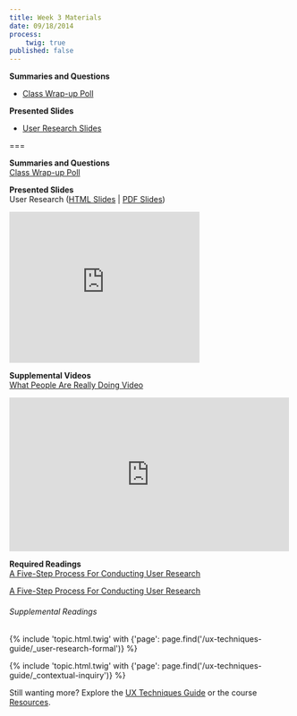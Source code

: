 ```yaml
---
title: Week 3 Materials
date: 09/18/2014
process:
    twig: true
published: false
---
```


**Summaries and Questions**
*   [Class Wrap-up Poll](https://www.polleverywhere.com/free_text_polls/AYto2ntzUuvVRSJ)

**Presented Slides**
*   [User Research Slides](http://slides.com/paulhibbitts/cmpt-363-143-the-process-of-ux-design#/)  

===

<style>iframe.embedly-card{float:left;}</style>
**Summaries and Questions**  
[Class Wrap-up Poll](https://www.polleverywhere.com/free_text_polls/AYto2ntzUuvVRSJ)  

**Presented Slides**  
User Research ([HTML Slides](http://slides.com/paulhibbitts/cmpt-363-143-user-research#/) | [PDF Slides](https://onedrive.live.com/redir?resid=74D2D06DCB0AFD88!192198&authkey=!AH_RoDpR6UnN83I&ithint=file%2cpdf))

<div class="row">
  <div class="col s10">
    <div class="video-container"><iframe src="http://slid.es/paulhibbitts/cmpt-363-143-user-research/embed" height="270" width="340" allowfullscreen="" frameborder="0" scrolling="no"></iframe></div>
  </div>
</div>

**Supplemental Videos**  
[What People Are Really Doing Video](http://vimeo.com/album/169777/video/7099570)  
<div class="row">
  <div class="col s10">
  <div class="video-container"><iframe src="https://player.vimeo.com/video/7099570" width="500" height="275" frameborder="0" webkitallowfullscreen mozallowfullscreen allowfullscreen></iframe></div>
  </div>
</div>

**Required Readings**  
[A Five-Step Process For Conducting User Research](http://www.smashingmagazine.com/2013/09/23/5-step-process-conducting-user-research/)  
<div class="row">
  <div class="col s10">
    <a class="embedly-card" href="http://www.smashingmagazine.com/2013/09/23/5-step-process-conducting-user-research/">A Five-Step Process For Conducting User Research</a>
<script async src="//cdn.embedly.com/widgets/platform.js" charset="UTF-8"></script>
  </div>
</div>  

###### Supplemental Readings
{% include 'topic.html.twig' with {'page': page.find('/ux-techniques-guide/_user-research-formal')} %}

{% include 'topic.html.twig' with {'page': page.find('/ux-techniques-guide/_contextual-inquiry')} %}  

Still wanting more? Explore the [UX Techniques Guide](../../ux-techniques-guide) or the course [Resources](../../resources).  
